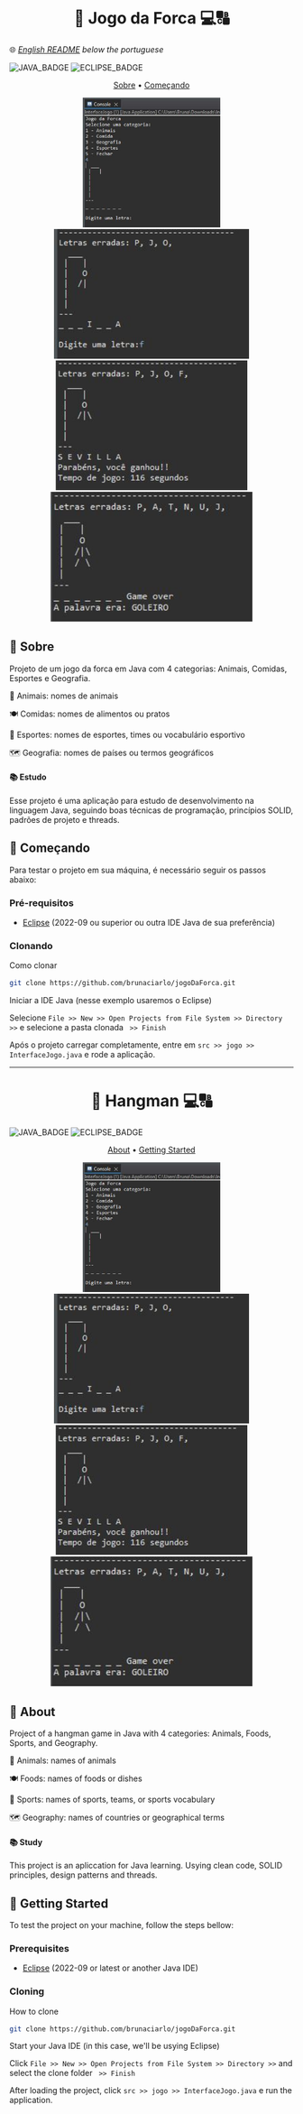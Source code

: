 [JAVA_BADGE]: https://img.shields.io/badge/java-%23ED8B00.svg?style=for-the-badge&logo=openjdk&logoColor=white
[ECLIPSE_BADGE]: https://img.shields.io/badge/Eclipse-FE7A16.svg?style=for-the-badge&logo=Eclipse&logoColor=white

<h1 align="center" style="font-weight: bold;">🧩 Jogo da Forca 💻🔠</h1>

🌐 <a href="#ingles"> _English README</a> below the portuguese_

![JAVA_BADGE]
![ECLIPSE_BADGE]

<p align="center">
  <a href="#sobre">Sobre</a> • 
  <a href="#comecando">Começando</a>
</p>

<p align="center">
  <img src="./src/captura-inicio.JPG" alt="Imagem tela inicial" height="230px">
  <img src="./src/captura-jogo.JPG" alt="Imagem tela pedidos anteriores" height="230px">
  <img src="./src/captura-venceu.JPG" alt="Imagem tela checkout" height="230px">
  <img src="./src/captura-game-over.JPG" alt="Imagem tela pedidos anteriores" height="230px">
</p>

<h2 id="sobre">📖 Sobre</h2>

Projeto de um jogo da forca em Java com 4 categorias: Animais, Comidas, Esportes e Geografia.

🐾 Animais: nomes de animais

🍽️ Comidas: nomes de alimentos ou pratos

🏅 Esportes: nomes de esportes, times ou vocabulário esportivo

🗺️ Geografia: nomes de países ou termos geográficos

<h4>📚 Estudo</h4>
Esse projeto é uma aplicação para estudo de desenvolvimento na linguagem Java, seguindo boas técnicas de programação, princípios SOLID, padrões de projeto e threads.

<h2 id="comecando">🚀 Começando</h2>

Para testar o projeto em sua máquina, é necessário seguir os passos abaixo:

<h3>Pré-requisitos</h3>

- [Eclipse](https://eclipseide.org/) (2022-09 ou superior ou outra IDE Java de sua preferência)

<h3>Clonando</h3>

Como clonar

```bash
git clone https://github.com/brunaciarlo/jogoDaForca.git
```

Iniciar a IDE Java (nesse exemplo usaremos o Eclipse)

Selecione `File >> New >> Open Projects from File System >> Directory >>` e selecione a pasta clonada ` >> Finish`

Após o projeto carregar completamente, entre em `src >> jogo >> InterfaceJogo.java` e rode a aplicação.

---------------------------------------------------------------------------------------------------------------------------------------

<h1 id="ingles" align="center" style="font-weight: bold;">🧩 Hangman 💻🔠</h1>

![JAVA_BADGE]
![ECLIPSE_BADGE]

<p align="center">
  <a href="#about">About</a> • 
  <a href="#starting">Getting Started</a>
</p>

<p align="center">
  <img src="./src/captura-inicio.JPG" alt="Imagem tela inicial" height="230px">
  <img src="./src/captura-jogo.JPG" alt="Imagem tela pedidos anteriores" height="230px">
  <img src="./src/captura-venceu.JPG" alt="Imagem tela checkout" height="230px">
  <img src="./src/captura-game-over.JPG" alt="Imagem tela pedidos anteriores" height="230px">
</p>

<h2 id="about">📖 About</h2>
Project of a hangman game in Java with 4 categories: Animals, Foods, Sports, and Geography.

🐾 Animals: names of animals

🍽️ Foods: names of foods or dishes

🏅 Sports: names of sports, teams, or sports vocabulary

🗺️ Geography: names of countries or geographical terms

<h4>📚 Study</h4>
This project is an apliccation for Java learning. Usying clean code, SOLID principles, design patterns and threads.

<h2 id="starting">🚀 Getting Started</h2>

To test the project on your machine, follow the steps bellow:

<h3>Prerequisites</h3>

- [Eclipse](https://eclipseide.org/) (2022-09 or latest or another Java IDE)

<h3>Cloning</h3>

How to clone

```bash
git clone https://github.com/brunaciarlo/jogoDaForca.git
```

Start your Java IDE (in this case, we'll be usying Eclipse)

Click `File >> New >> Open Projects from File System >> Directory >>` and select the clone folder ` >> Finish`

After loading the project, click `src >> jogo >> InterfaceJogo.java` e run the application.
